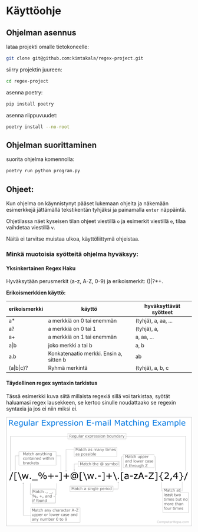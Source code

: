 # Käyttöohje

## Ohjelman asennus

lataa projekti omalle tietokoneelle:

```bash
git clone git@github.com:kimtakala/regex-project.git
```

siirry projektin juureen:

```bash
cd regex-project
```

asenna poetry:

```bash
pip install poetry
```

asenna riippuvuudet:

```bash
poetry install --no-root
```

## Ohjelman suorittaminen

suorita ohjelma komennolla:

```bash
poetry run python program.py
```

## Ohjeet:

Kun ohjelma on käynnistynyt pääset lukemaan ohjeita ja näkemään esimerkkejä jättämällä tekstikentän tyhjäksi ja painamalla `enter` näppäintä.

Ohjetilassa näet kyseisen tilan ohjeet viestillä `o` ja esimerkit viestillä `e`, tilaa vaihdetaa viestillä `v`.

Näitä ei tarvitse muistaa ulkoa, käyttöliittymä ohjeistaa.

### Minkä muotoisia syötteitä ohjelma hyväksyy:

#### Yksinkertainen Regex Haku

Hyväksytään perusmerkit (a-z, A-Z, 0-9) ja erikoismerkit: ()|?\*+.

**Erikoismerkkien käyttö:**

| erikoismerkki | käyttö                                  | hyväksyttävät syötteet |
| ------------- | --------------------------------------- | ---------------------- |
| a\*           | a merkkiä on 0 tai enemmän              | (tyhjä), a, aa, ...    |
| a?            | a merkkiä on 0 tai 1                    | (tyhjä), a,            |
| a+            | a merkkiä on 1 tai enemmän              | a, aa, ...             |
| a\|b          | joko merkki a tai b                     | a, b                   |
| a.b           | Konkatenaatio merkki. Ensin a, sitten b | ab                     |
| (a\|b\|c)?    | Ryhmä merkintä                          | (tyhjä), a, b, c       |

#### Täydellinen regex syntaxin tarkistus

Tässä esimerkki kuva siitä millaista regexiä sillä voi tarkistaa, syötät haluamasi regex lausekkeen, se kertoo sinulle noudattaako se regexin syntaxia ja jos ei niin miksi ei.

![regex example image](https://github.com/kimtakala/regex-project/blob/main/dokumentaatio/kuvat/regular-expression.webp)
